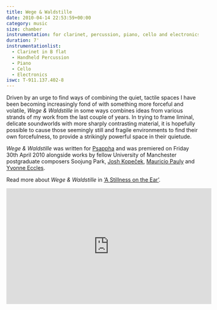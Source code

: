 ```yaml
---
title: Wege & Waldstille
date: 2010-04-14 22:53:59+00:00
category: music
size: chamber
instrumentation: for clarinet, percussion, piano, cello and electronics
duration: 7'
instrumentationlist:
  - Clarinet in B flat
  - Handheld Percussion
  - Piano
  - Cello
  - Electronics
iswc: T-911.137.402-8
---
```


Driven by an urge to find ways of combining the quiet, tactile spaces I have been becoming increasingly fond of with something more forceful and volatile, _Wege & Waldstille_ in some ways combines ideas from various strands of my work from the last couple of years. In trying to frame liminal, delicate soundworlds with more sharply contrasting material, it is hopefully possible to cause those seemingly still and fragile environments to find their own forcefulness, to provide a strikingly powerful space in their quietude.

_Wege & Waldstille_ was written for [Psappha](http://www.psappha.com/) and was premiered on Friday 30th April 2010 alongside works by fellow University of Manchester postgraduate composers Soojung Park, [Josh Kopeček](http://www.joshkopecek.co.uk/), [Mauricio Pauly](http://www.mauriciopauly.com/) and [Yvonne Eccles](http://www.yvonneeccles.com/).

Read more about _Wege & Waldstille_ in [‘A Stillness on the Ear’](http://www.chrisswithinbank.net/2010/04/a-stillness-on-the-ear/).

<p class="embed-container"><iframe width="538" height="303" src="https://www.youtube-nocookie.com/embed/Pxn2TUK9760?rel=0" frameborder="0" allowfullscreen></iframe></p>
